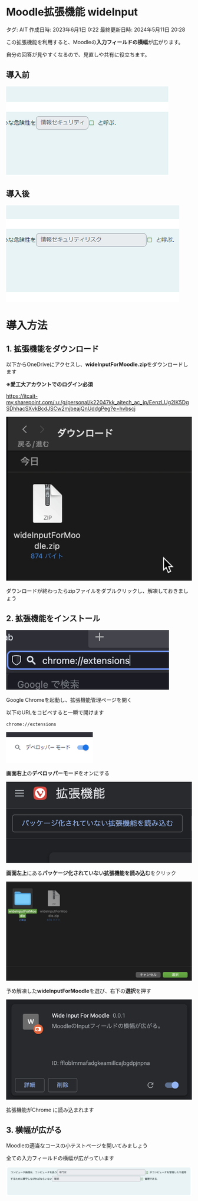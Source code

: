 # Moodle拡張機能 wideInput

タグ: AIT
作成日時: 2023年6月1日 0:22
最終更新日時: 2024年5月11日 20:28

この拡張機能を利用すると、Moodleの**入力フィールドの横幅**が広がります。

自分の回答が見やすくなるので、見直しや共有に役立ちます。

## 導入前

![Untitled.png](Moodle%E6%8B%A1%E5%BC%B5%E6%A9%9F%E8%83%BD%20wideInput%20d27ec21c723f4506bba962f025430b84/Untitled.png)

## 導入後

![Untitled](Moodle%E6%8B%A1%E5%BC%B5%E6%A9%9F%E8%83%BD%20wideInput%20d27ec21c723f4506bba962f025430b84/Untitled%201.png)

# 導入方法

## 1. 拡張機能をダウンロード

以下からOneDriveにアクセスし、**wideInputForMoodle.zip**をダウンロードします

**※愛工大アカウントでのログイン必須**

https://itcait-my.sharepoint.com/:u:/g/personal/k22047kk_aitech_ac_jp/EenzLUg2IK5DgSDhhacSXvkBcdJSCw2mjbeajQnUddgPeg?e=hvbscj

![_2023-06-01 1.59.23.gif](Moodle%E6%8B%A1%E5%BC%B5%E6%A9%9F%E8%83%BD%20wideInput%20d27ec21c723f4506bba962f025430b84/_2023-06-01_1.59.23.gif)

ダウンロードが終わったらzipファイルをダブルクリックし、解凍しておきましょう

## 2. 拡張機能をインストール

![スクリーンショット 2023-06-01 1.37.01.png](Moodle%E6%8B%A1%E5%BC%B5%E6%A9%9F%E8%83%BD%20wideInput%20d27ec21c723f4506bba962f025430b84/%25E3%2582%25B9%25E3%2582%25AF%25E3%2583%25AA%25E3%2583%25BC%25E3%2583%25B3%25E3%2582%25B7%25E3%2583%25A7%25E3%2583%2583%25E3%2583%2588_2023-06-01_1.37.01.png)

Google Chromeを起動し、拡張機能管理ページを開く

以下のURLをコピペすると一瞬で開けます

```
chrome://extensions
```

![Untitled](Moodle%E6%8B%A1%E5%BC%B5%E6%A9%9F%E8%83%BD%20wideInput%20d27ec21c723f4506bba962f025430b84/Untitled%202.png)

**画面右上**の**デベロッパーモード**をオンにする 

![スクリーンショット 2023-06-01 1.37.24.png](Moodle%E6%8B%A1%E5%BC%B5%E6%A9%9F%E8%83%BD%20wideInput%20d27ec21c723f4506bba962f025430b84/%25E3%2582%25B9%25E3%2582%25AF%25E3%2583%25AA%25E3%2583%25BC%25E3%2583%25B3%25E3%2582%25B7%25E3%2583%25A7%25E3%2583%2583%25E3%2583%2588_2023-06-01_1.37.24.png)

**画面左上**にある**パッケージ化されていない拡張機能を読み込む**をクリック

![スクリーンショット 2023-06-01 1.42.50.png](Moodle%E6%8B%A1%E5%BC%B5%E6%A9%9F%E8%83%BD%20wideInput%20d27ec21c723f4506bba962f025430b84/%25E3%2582%25B9%25E3%2582%25AF%25E3%2583%25AA%25E3%2583%25BC%25E3%2583%25B3%25E3%2582%25B7%25E3%2583%25A7%25E3%2583%2583%25E3%2583%2588_2023-06-01_1.42.50.png)

予め解凍した**wideInputForMoodle**を選び、右下の**選択**を押す

![スクリーンショット 2023-06-01 1.38.23.png](Moodle%E6%8B%A1%E5%BC%B5%E6%A9%9F%E8%83%BD%20wideInput%20d27ec21c723f4506bba962f025430b84/%25E3%2582%25B9%25E3%2582%25AF%25E3%2583%25AA%25E3%2583%25BC%25E3%2583%25B3%25E3%2582%25B7%25E3%2583%25A7%25E3%2583%2583%25E3%2583%2588_2023-06-01_1.38.23.png)

拡張機能がChrome に読み込まれます

## 3. 横幅が広がる

Moodleの適当なコースの小テストページを開いてみましょう

全ての入力フィールドの横幅が広がっています

![Untitled](Moodle%E6%8B%A1%E5%BC%B5%E6%A9%9F%E8%83%BD%20wideInput%20d27ec21c723f4506bba962f025430b84/Untitled%203.png)